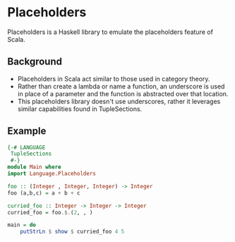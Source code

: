 Placeholders
============

Placeholders is a Haskell library to emulate the placeholders feature of Scala. 

Background
----------

* Placeholders in Scala act similar to those used in category theory.  
* Rather than create a lambda or name a function, an underscore is used in place of a parameter 
and the function is abstracted over that location.
* This placeholders library doesn't use underscores, rather it leverages similar capabilities found in TupleSections.

Example
-------

```haskell
{-# LANGUAGE
 TupleSections 
 #-}
module Main where 
import Language.Placeholders

foo :: (Integer , Integer, Integer) -> Integer
foo (a,b,c) = a + b + c

curried_foo :: Integer -> Integer -> Integer
curried_foo = foo.$.(2, , )

main = do
    putStrLn $ show $ curried_foo 4 5
```
